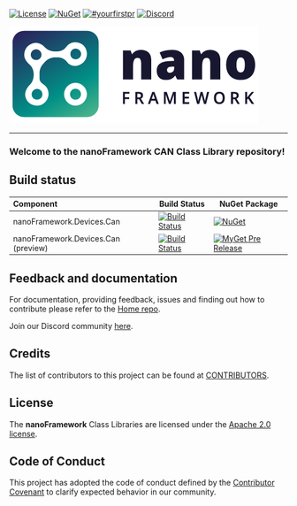 [![License](https://img.shields.io/badge/License-Apache%202.0-blue.svg)](https://github.com/nanoframework/Home/blob/master/LICENSE) [![NuGet](https://img.shields.io/nuget/dt/nanoFramework.Devices.Can.svg)]() [![#yourfirstpr](https://img.shields.io/badge/first--timers--only-friendly-blue.svg)](https://github.com/nanoframework/Home/blob/master/CONTRIBUTING.md)  [![Discord](https://img.shields.io/discord/478725473862549535.svg)](https://discord.gg/gCyBu8T)


![nanoFramework logo](https://github.com/nanoframework/Home/blob/master/resources/logo/nanoFramework-repo-logo.png)

-----

### Welcome to the **nanoFramework** CAN Class Library repository!


## Build status

| Component | Build Status | NuGet Package |
|:-|---|---|
| nanoFramework.Devices.Can | [![Build Status](https://dev.azure.com/nanoframework/nanoFramework.Devices.Can/_apis/build/status/nanoframework.lib-nanoFramework.Devices.Can)](https://dev.azure.com/nanoframework/nanoFramework.Devices.Can/_build/latest?definitionId=25) | [![NuGet](https://img.shields.io/nuget/v/nanoFramework.Devices.Can.svg)](https://www.nuget.org/packages/nanoFramework.Devices.Can/)  |
| nanoFramework.Devices.Can (preview) | [![Build Status](https://dev.azure.com/nanoframework/nanoFramework.Devices.Can/_apis/build/status/nanoframework.lib-nanoFramework.Devices.Can)](https://dev.azure.com/nanoframework/nanoFramework.Devices.Can/_build/latest?definitionId=25) | [![MyGet Pre Release](https://img.shields.io/myget/nanoframework-dev/vpre/nanoFramework.Devices.Can.svg)](https://www.myget.org/feed/nanoframework-dev/package/nuget/nanoFramework.Devices.Can) |


## Feedback and documentation

For documentation, providing feedback, issues and finding out how to contribute please refer to the [Home repo](https://github.com/nanoframework/Home).

Join our Discord community [here](https://discord.gg/gCyBu8T).


## Credits

The list of contributors to this project can be found at [CONTRIBUTORS](https://github.com/nanoframework/Home/blob/master/CONTRIBUTORS.md).


## License

The **nanoFramework** Class Libraries are licensed under the [Apache 2.0 license](http://www.apache.org/licenses/LICENSE-2.0).


## Code of Conduct
This project has adopted the code of conduct defined by the [Contributor Covenant](http://contributor-covenant.org/)
to clarify expected behavior in our community.
